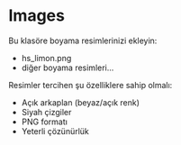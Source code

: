 # Images

Bu klasöre boyama resimlerinizi ekleyin:
- hs_limon.png
- diğer boyama resimleri...

Resimler tercihen şu özelliklere sahip olmalı:
- Açık arkaplan (beyaz/açık renk)
- Siyah çizgiler
- PNG formatı
- Yeterli çözünürlük
